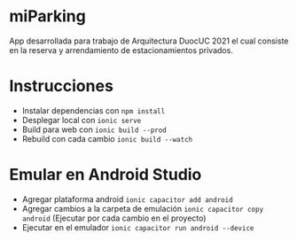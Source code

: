 # miParking
App desarrollada para trabajo de Arquitectura DuocUC 2021 el cual consiste en la reserva y arrendamiento de estacionamientos privados.

# Instrucciones
* Instalar dependencias con ``` npm install ```
* Desplegar local con ``` ionic serve ```
* Build para web con ``` ionic build --prod ```
* Rebuild con cada cambio ``` ionic build --watch ```

# Emular en Android Studio
* Agregar plataforma android ``` ionic capacitor add android ```
* Agregar cambios a la carpeta de emulación ``` ionic capacitor copy android ``` (Ejecutar por cada cambio en el proyecto)
* Ejecutar en el emulador ``` ionic capacitor run android --device ```
